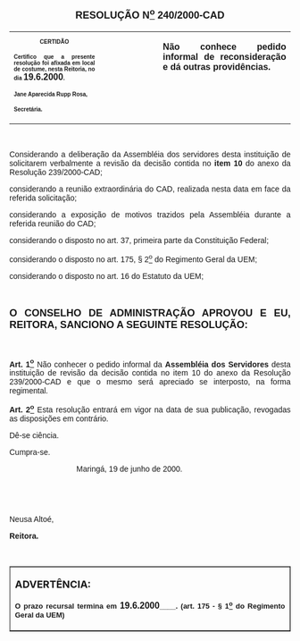 <BODY>

<FONT SIZE=2>
<P>&nbsp;</P>
</FONT><B><FONT FACE="Arial" SIZE=4><P ALIGN="CENTER">RESOLU&Ccedil;&Atilde;O  N<U><SUP>o</U></SUP>  240/2000-CAD</P>
</B></FONT><FONT FACE="Arial"></FONT>
<TABLE CELLSPACING=0 BORDER=0 CELLPADDING=7 WIDTH=621>
<TR><TD WIDTH="32%" VALIGN="TOP">
<B><FONT FACE="Arial" SIZE=1><P ALIGN="CENTER">CERTID&Atilde;O</P>
<P ALIGN="JUSTIFY">   Certifico que a presente resolu&ccedil;&atilde;o foi afixada em local de costume, nesta Reitoria, no dia </FONT><FONT FACE="Arial">19.6.2000</FONT><FONT FACE="Arial" SIZE=1>.</P>
<P ALIGN="JUSTIFY"></P>
<P ALIGN="JUSTIFY">Jane Aparecida Rupp Rosa,</P>
<P ALIGN="JUSTIFY">Secret&aacute;ria.</B></FONT></TD>
<TD WIDTH="21%" VALIGN="TOP">&nbsp;</TD>
<TD WIDTH="47%" VALIGN="TOP">
<B><FONT FACE="Arial"><P ALIGN="JUSTIFY">N&atilde;o conhece pedido informal de reconsidera&ccedil;&atilde;o e d&aacute; outras provid&ecirc;ncias.</B></FONT></TD>
</TR>
</TABLE>

<FONT FACE="Arial"><P ALIGN="JUSTIFY"></P>
<P ALIGN="JUSTIFY">&nbsp;</P>
<P ALIGN="JUSTIFY">&#9;Considerando a delibera&ccedil;&atilde;o da Assembl&eacute;ia dos servidores desta institui&ccedil;&atilde;o de solicitarem verbalmente a revis&atilde;o da decis&atilde;o contida no <B>item 10</B> do anexo da Resolu&ccedil;&atilde;o 239/2000-CAD;</P>
<P ALIGN="JUSTIFY">&#9;considerando a reuni&atilde;o extraordin&aacute;ria do CAD, realizada nesta data em face da referida solicita&ccedil;&atilde;o;</P>
<P ALIGN="JUSTIFY">&#9;considerando a exposi&ccedil;&atilde;o de motivos trazidos pela Assembl&eacute;ia durante a referida reuni&atilde;o do CAD;</P>
<P ALIGN="JUSTIFY">&#9;considerando o disposto no art. 37, primeira parte da Constitui&ccedil;&atilde;o Federal;</P>
<P ALIGN="JUSTIFY">&#9;considerando o disposto no art. 175, § 2<U><SUP>o</U></SUP> do Regimento Geral da UEM;</P>
<P ALIGN="JUSTIFY">considerando o disposto no art. 16 do Estatuto da UEM;</P>
<P ALIGN="JUSTIFY"></P>
<P ALIGN="JUSTIFY">&nbsp;</P>
</FONT><B><FONT FACE="Arial" SIZE=4><P ALIGN="JUSTIFY">O CONSELHO DE ADMINISTRA&Ccedil;&Atilde;O APROVOU E EU, REITORA, SANCIONO A SEGUINTE RESOLU&Ccedil;&Atilde;O:</P>
</B></FONT><FONT FACE="Arial">
<P>&nbsp;</P>
<B><P ALIGN="JUSTIFY">Art. 1<U><SUP>o</B></U></SUP> N&atilde;o conhecer o pedido informal da <B>Assembl&eacute;ia dos Servidores</B> desta institui&ccedil;&atilde;o de revis&atilde;o da decis&atilde;o contida no item 10 do anexo da Resolu&ccedil;&atilde;o 239/2000-CAD e que o mesmo ser&aacute; apreciado se interposto, na forma regimental.</P>
<B><P ALIGN="JUSTIFY">&#9;Art. 2<U><SUP>o</B></U></SUP> Esta resolu&ccedil;&atilde;o entrar&aacute; em vigor na data de sua publica&ccedil;&atilde;o, revogadas as disposi&ccedil;&otilde;es em contr&aacute;rio.</P>
<P ALIGN="JUSTIFY">&#9;D&ecirc;-se ci&ecirc;ncia.</P>
<P ALIGN="JUSTIFY">&#9;Cumpra-se.</P>
<P ALIGN="JUSTIFY"></P><DIR>
<DIR>
<DIR>

<P ALIGN="JUSTIFY">&#9;&#9;&#9;Maring&aacute;, 19 de junho de 2000.</P>
<P ALIGN="JUSTIFY"></P>
<P ALIGN="JUSTIFY">&nbsp;</P>
<P ALIGN="JUSTIFY">&nbsp;</P></DIR>
</DIR>
</DIR>

<P ALIGN="JUSTIFY">   &#9;&#9;&#9;&#9;Neusa Alto&eacute;,</P>
<P ALIGN="JUSTIFY">&#9;&#9;&#9;&#9;<B>Reitora.</P>
<P ALIGN="JUSTIFY"></P>
<P ALIGN="JUSTIFY">&nbsp;</P></B></FONT>
<TABLE BORDER CELLSPACING=1 CELLPADDING=4 WIDTH=212>
<TR><TD VALIGN="TOP">
<B><FONT SIZE=4><P> ADVERT&Ecirc;NCIA:</P>
</FONT><FONT FACE="Arial" SIZE=2><P ALIGN="JUSTIFY">O prazo recursal termina em </FONT><FONT FACE="Arial">19.6.2000</FONT><FONT FACE="Arial" SIZE=2>____. (art. 175 - § 1<U><SUP>o</U></SUP> do Regimento Geral da UEM)</B></FONT></TD>
</TR>
</TABLE>

<FONT SIZE=2>
<P ALIGN="CENTER">&nbsp;</P>
<P ALIGN="CENTER">&nbsp;</P></FONT></BODY>
